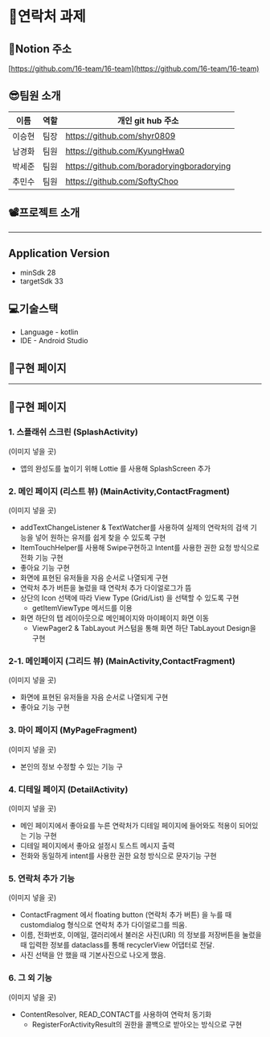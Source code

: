 # 🦉연락처 과제
## **📘Notion 주소**
[https://github.com/16-team/16-team](https://github.com/16-team/16-team)

## 😎팀원 소개
| 이름 | 역할 | 개인 git hub 주소 |
| --- | --- | --- |
| 이승현 | 팀장 | https://github.com/shyr0809 |
| 남경화 | 팀원 | https://github.com/KyungHwa0 |
| 박세준 | 팀원 | https://github.com/boradoryingboradorying |
| 추민수 | 팀원 | https://github.com/SoftyChoo |

## 📽️프로젝트 소개

---

## Application Version
* minSdk 28
* targetSdk 33

## 💻기술스택

- Language - kotlin
- IDE - Android Studio

## 📃구현 페이지

---
## 📃구현 페이지

### 1. 스플래쉬 스크린 (SplashActivity)

(이미지 넣을 곳)

- 앱의 완성도를 높이기 위해 Lottie 를 사용해 SplashScreen 추가

### 2. 메인 페이지 (리스트 뷰) (MainActivity,ContactFragment)

(이미지 넣을 곳)

- addTextChangeListener & TextWatcher를 사용하여 실제의 연락처의 검색 기능을 넣어 원하는 유저를 쉽게 찾을 수 있도록 구현
- ItemTouchHelper를 사용해 Swipe구현하고 Intent를 사용한 권한 요청 방식으로 전화 기능 구현
- 좋아요 기능 구현
- 화면에 표현된 유저들을 자음 순서로 나열되게 구현
- 연락처 추가 버튼을 눌렀을 때 연락처 추가 다이얼로그가 뜸
- 상단의 Icon 선택에 따라 View Type (Grid/List) 을 선택할 수 있도록 구현
    - getItemViewType 메서드를 이용
- 화면 하단의 탭 레이아웃으로 메인페이지와 마이페이지 화면 이동
    - ViewPager2 & TabLayout 커스텀을 통해 화면 하단 TabLayout Design을 구현

### 2-1. 메인페이지 (그리드 뷰) (MainActivity,ContactFragment)

(이미지 넣을 곳)

- 화면에 표현된 유저들을 자음 순서로 나열되게 구현
- 좋아요 기능 구현

### 3. 마이 페이지 (MyPageFragment)

(이미지 넣을 곳)

- 본인의 정보 수정할 수 있는 기능 구

### 4. 디테일 페이지 (DetailActivity)

(이미지 넣을 곳)

- 메인 페이지에서 좋아요를 누른 연락처가 디테일 페이지에 들어와도 적용이 되어있는 기능 구현
- 디테일 페이지에서 좋아요 설정시 토스트 메시지 출력
- 전화와 동일하게 intent를 사용한 권한 요청 방식으로 문자기능 구현

### 5. 연락처 추가 기능

(이미지 넣을 곳)

- ContactFragment 에서 floating button (연락처 추가 버튼) 을 누를 때 customdialog 형식으로 연락처 추가 다이얼로그를 띄움.
- 이름, 전화번호, 이메일, 갤러리에서 불러온 사진(URI) 의 정보를 저장버튼을 눌렀을 때 입력한 정보를  dataclass를 통해 recyclerView 어댑터로 전달.
- 사진 선택을 안 했을 때 기본사진으로 나오게 했음.

### 6. 그 외 기능

(이미지 넣을 곳)

- ContentResolver, READ_CONTACT를 사용하여 연락처 동기화
    - RegisterForActivityResult의 권한을 콜백으로 받아오는 방식으로 구현
